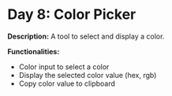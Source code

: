 # Day 8: Color Picker

**Description:** A tool to select and display a color.

**Functionalities:**

- Color input to select a color
- Display the selected color value (hex, rgb)
- Copy color value to clipboard
